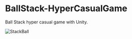 # BallStack-HyperCasualGame
Ball Stack hyper casual game with Unity.

![StackBall](https://user-images.githubusercontent.com/65050348/186201570-53b77982-312a-48ef-a666-4741156cdb9c.PNG)

